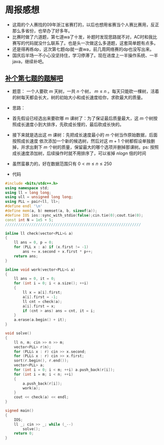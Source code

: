 # 周报感想
- 这周的个人赛找的09年浙江省赛打的，以后也想用省赛当个人赛比赛用，反正那么多省份，也举办了好多年。
- 比赛时做了六道题，第七道wa了十发，补题时发现思路就不对，AC时和我比赛写的代码就没什么联系了。也是头一次做这么多道题，这套简单题有点多。
- 还是得再练dp，这次第七题dp就一直wa，前几周网络赛的dp也没写出来。
- 国庆后半场一不小心没坚持住，学习停滞了。现在进度上一半操作系统、一半java，继续补吧。

## [补个第七题的题解吧](https://vjudge.net/contest/586144#problem/J)
- 题意： 一个人要砍 $m$ 天树，一共 $n$ 个树， $m\leq n$ 。每天只能砍一棵树，活着的树每天都会长大，树的初始大小和成长速度给你，求砍最大的质量。
- 思路：  
- 首先假设已经选出来要砍哪 $m$ 课树了：为了保证最后质量最大，这 $m$ 个树按照成长速度小到大排序，先砍成长慢的，最后砍成长快的。  
- 接下来就是选出这 $m$ 课树：先把成长速度最小的 $m$ 个树当作原始数据，后面按照成长速度  依次添加一个新的候选树，然后对这 $m+1$ 个树都假设单独删掉，并求出剩下 $m$ 个树的质量，保留最大的哪个选项并删掉那课树。ps: 按照成长速度添加树，后续操作时就不用排序了，可以省掉 $nlogn$ 倍的时间
- 虽然蛮暴力的，好在数据范围只有 $0 < m \leq n \leq 250$

- 代码
```c++
#include <bits/stdc++.h>
using namespace std;
using ll = long long;
using ull = unsigned long long;
using PLL = pair<ll, ll>;
#define endl '\n'
#define mem(a, b) memset(a, b, sizeof(a));
#define IOS ios::sync_with_stdio(false);cin.tie(0);cout.tie(0);
const int N = 1e5 + 5;
//////////////////////////////////////////////////////////////

inline ll check(vector<PLL>& a)
{
    ll ans = 0, p = 0;
    for (PLL x : a) if (x.first != -1)
        ans += x.second + x.first * p++;
    return ans;
}

inline void work(vector<PLL>& a)
{
    ll ans = 0, it = 0;
    for (int i = 0; i < a.size(); ++i)
    {
        ll x = a[i].first;
        a[i].first = -1;
        ll cnt = check(a);
        a[i].first = x;
        if (cnt > ans) ans = cnt, it = i;
    }
    a.erase(a.begin() + it);
}

void solve()
{
    ll n, m; cin >> n >> m;
    vector<PLL> r(n);
    for (PLL& x : r) cin >> x.second;
    for (PLL& x : r) cin >> x.first;
    sort(r.begin(), r.end());
    vector<PLL> a;
    for (int i = 0; i < m; ++i) a.push_back(r[i]);
    for (int i = m; i < n; ++i)
    {
        a.push_back(r[i]);
        work(a);
    }
    cout << check(a) << endl;
}

signed main()
{
    IOS;
    ll _; cin >> _; while (_--)
        solve();
    return 0;
}
```
